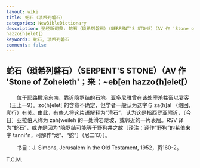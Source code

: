 ```yaml
---
layout: wiki
title: 蛇石（琐希列磐石）
categories: NewBibleDictionary
description: 圣经新词典: 蛇石（琐希列磐石）（SERPENT'S STONE）（AV 作 'Stone of Zoheleth'；来：~eb[en
hazzo{h]elet[）
keywords: 蛇石, 琐希列磐石
comments: false
---
```


## 蛇石（琐希列磐石）（SERPENT'S STONE）（AV 作 'Stone of Zoheleth'；来：~eb[en hazzo{h]elet[）

　　位于耶路撒冷东南，靠近隐罗结的石地。亚多尼雅曾在该处宰杀牲畜以宴客（王上一9）。zo{h]elet[ 的含意不确定，但学者一般认为这字与 za{h]al （缩回，爬行）有关。由此，有些人将这片语解释为“滑石”，认为这是指西罗亚附近，〔今日〕亚拉伯人称为 zah]weileh 的一处滑岩陡坡，或邻近的一片表层。RSV 译为“蛇石”，或许是因为*隐罗结可能等于野狗井之故〔译注：译作“野狗”的希伯来字 tanni^n，可解作“龙”、“蛇”〕（尼二13）〕。

　　书目：J. Simons, Jerusalem in the Old Testament, 1952，页160-2。

T.C.M.








